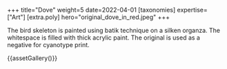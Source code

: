 +++
title="Dove"
weight=5
date=2022-04-01
[taxonomies]
expertise=["Art"]
[extra.poly]
hero="original_dove_in_red.jpeg"
+++

The bird skeleton is painted using batik technique on a silken organza. The whitespace is filled with thick acrylic paint. The original is used as a negative for cyanotype print.

{{assetGallery()}}
